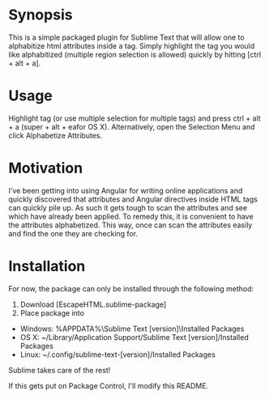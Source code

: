 Synopsis
========
This is a simple packaged plugin for Sublime Text that will allow one to alphabitize html attributes inside a tag. Simply highlight the tag you would like alphabitized (multiple region selection is allowed) quickly by hitting [ctrl + alt + a].

Usage
=====
Highlight tag (or use multiple selection for multiple tags) and press ctrl + alt + a (super + alt + eafor OS X). Alternatively, open the Selection Menu and click Alphabetize Attributes.

Motivation
==========
I've been getting into using Angular for writing online applications and quickly discovered that attributes and Angular directives inside HTML tags can quickly pile up. As such it gets tough to scan the attributes and see which have already been applied. To remedy this, it is convenient to have the attributes alphabetized. This way, once can scan the attributes easily and find the one they are checking for.

Installation
============
For now, the package can only be installed through the following method:

1. Download [EscapeHTML.sublime-package]
2. Place package into 
  * Windows: %APPDATA%\Sublime Text [version]\Installed Packages
  * OS X:    ~/Library/Application Support/Sublime Text [version]/Installed Packages
  * Linux:   ~/.config/sublime-text-[version]/Installed Packages

Sublime takes care of the rest!

If this gets put on Package Control, I'll modify this README.
